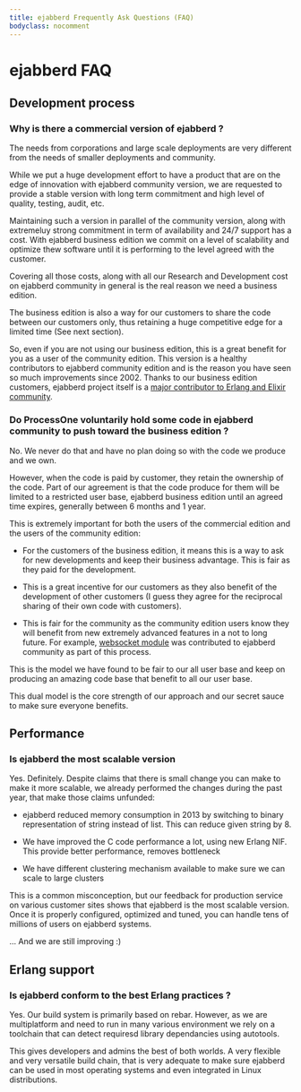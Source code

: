 ```yaml
---
title: ejabberd Frequently Ask Questions (FAQ)
bodyclass: nocomment
---
```


# ejabberd FAQ

## Development process

### Why is there a commercial version of ejabberd ?

The needs from corporations and large scale deployments are very
different from the needs of smaller deployments and community.

While we put a huge development effort to have a product that are on
the edge of innovation with ejabberd community version, we are
requested to provide a stable version with long term commitment and
high level of quality, testing, audit, etc.

Maintaining such a version in parallel of the community version, along
with extremeluy strong commitment in term of availability and 24/7
support has a cost. With ejabberd business edition we commit on a
level of scalability and optimize thew software until it is performing
to the level agreed with the customer.

Covering all those costs, along with all our Research and Development
cost on ejabberd community in general is the real reason we need a
business edition.

The business edition is also a way for our customers to share the code
between our customers only, thus retaining a huge competitive edge for
a limited time (See next section).

So, even if you are not using our business edition, this is a great
benefit for you as a user of the community edition. This version is a
healthy contributors to ejabberd community edition and is the reason
you have seen so much improvements since 2002. Thanks to our business
edition customers, ejabberd project itself is a [major contributor to
Erlang and Elixir community](/developer/repositories/).


### Do ProcessOne voluntarily hold some code in ejabberd community to push toward the business edition ?

No. We never do that and have no plan doing so with the code we
produce and we own.

However, when the code is paid by customer, they retain the ownership
of the code. Part of our agreement is that the code produce for them
will be limited to a restricted user base, ejabberd business edition
until an agreed time expires, generally between 6 months and 1 year.

This is extremely important for both the users of the commercial
edition and the users of the community edition:

- For the customers of the business edition, it means this is a way to
  ask for new developments and keep their business advantage. This is
  fair as they paid for the development.

- This is a great incentive for our customers as they also benefit of
  the development of other customers (I guess they agree for the
  reciprocal sharing of their own code with customers).

- This is fair for the community as the community edition users know
  they will benefit from new extremely advanced features in a not to
  long future. For example, [websocket module]() was contributed to
  ejabberd community as part of this process.

This is the model we have found to be fair to our all user base and
keep on producing an amazing code base that benefit to all our user
base.

This dual model is the core strength of our approach and our secret
sauce to make sure everyone benefits.

## Performance

### Is ejabberd the most scalable version

Yes. Definitely. Despite claims that there is small change you can
make to make it more scalable, we already performed the changes during
the past year, that make those claims unfunded:

- ejabberd reduced memory consumption in 2013 by switching to binary
  representation of string instead of list. This can reduce given
  string by 8.

- We have improved the C code performance a lot, using new Erlang
  NIF. This provide better performance, removes bottleneck

- We have different clustering mechanism available to make sure we can
  scale to large clusters

This is a common misconception, but our feedback for production
service on various customer sites shows that ejabberd is the most
scalable version. Once it is properly configured, optimized and tuned,
you can handle tens of millions of users on ejabberd systems.

... And we are still improving :)

## Erlang support

### Is ejabberd conform to the best Erlang practices ?

Yes. Our build system is primarily based on rebar. However, as we are
multiplatform and need to run in many various environment we rely on a
toolchain that can detect requiresd library dependancies using
autotools.

This gives developers and admins the best of both worlds. A very
flexible and very versatile build chain, that is very adequate to make
sure ejabberd can be used in most operating systems and even
integrated in Linux distributions.
